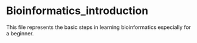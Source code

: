 # Bioinformatics_introduction
This file represents the basic steps in learning bioinformatics especially for a beginner. 
